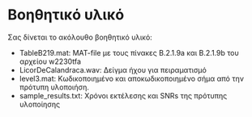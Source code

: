 # Βοηθητικό υλικό

Σας δίνεται το ακόλουθο βοηθητικό υλικό:

 - TableB219.mat: MAT-file με τους πίνακες B.2.1.9a και B.2.1.9b του αρχείου w2230tfa
 - LicorDeCalandraca.wav: Δείγμα ήχου για πειραματισμό
 - level3.mat: Κωδικοποιημένο και αποκωδικοποιημένο σήμα από την πρότυπη υλοποιήση.
 - sample_results.txt: Χρόνοι εκτέλεσης και SNRs της πρότυπης υλοποίησης 

